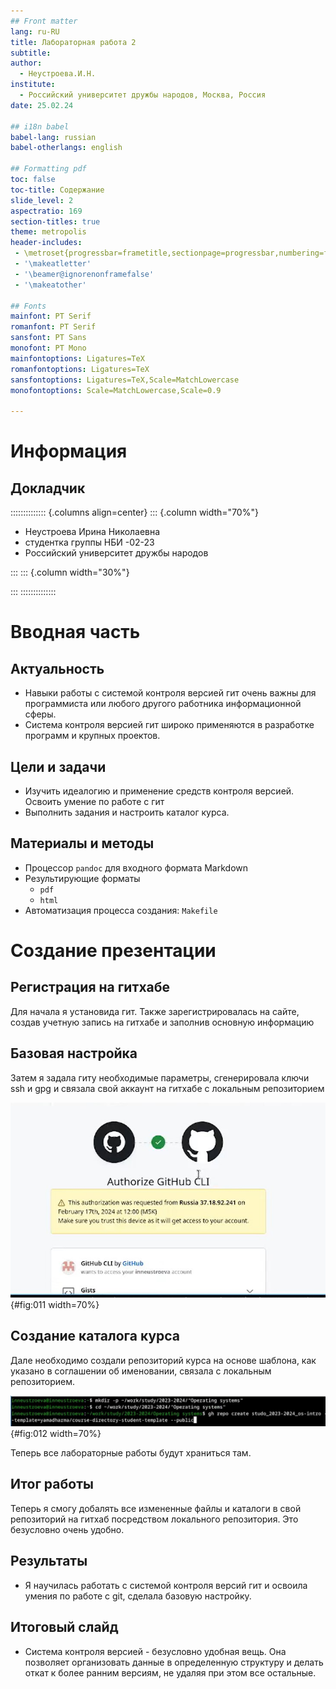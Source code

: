 ```yaml
---
## Front matter
lang: ru-RU
title: Лабораторная работа 2
subtitle: 
author:
  - Неустроева.И.Н.
institute:
  - Российский университет дружбы народов, Москва, Россия
date: 25.02.24

## i18n babel
babel-lang: russian
babel-otherlangs: english

## Formatting pdf
toc: false
toc-title: Содержание
slide_level: 2
aspectratio: 169
section-titles: true
theme: metropolis
header-includes:
 - \metroset{progressbar=frametitle,sectionpage=progressbar,numbering=fraction}
 - '\makeatletter'
 - '\beamer@ignorenonframefalse'
 - '\makeatother'

## Fonts
mainfont: PT Serif
romanfont: PT Serif
sansfont: PT Sans
monofont: PT Mono
mainfontoptions: Ligatures=TeX
romanfontoptions: Ligatures=TeX
sansfontoptions: Ligatures=TeX,Scale=MatchLowercase
monofontoptions: Scale=MatchLowercase,Scale=0.9

---
```


# Информация

## Докладчик

:::::::::::::: {.columns align=center}
::: {.column width="70%"}

  * Неустроева Ирина Николаевна
  * студентка группы НБИ -02-23 
  * Российский университет дружбы народов 

:::
::: {.column width="30%"}


:::
::::::::::::::

# Вводная часть

## Актуальность

- Навыки работы с системой контроля версией гит очень важны для программиста или любого другого работника информационной сферы.
- Система контроля версией гит широко применяются в разработке программ и крупных проектов.

## Цели и задачи

- Изучить идеалогию и применение средств контроля версией. Освоить умение по работе с гит
- Выполнить задания и настроить каталог курса.

## Материалы и методы

- Процессор `pandoc` для входного формата Markdown
- Результирующие форматы
	- `pdf`
	- `html`
- Автоматизация процесса создания: `Makefile`

# Создание презентации

## Регистрация на гитхабе 

Для начала я установида гит. Также зарегистрировалась на сайте, создав учетную запись на гитхабе и заполнив основную информацию 

## Базовая настройка 

Затем я задала гиту необходимые параметры, сгенерировала ключи ssh и gpg и связала свой аккаунт на гитхабе с локальным репозиторием

![Авторизование](image/11.jpg){#fig:011 width=70%}

## Создание каталога курса

Дале необходимо создали репозиторий курса на основе шаблона, как указано в соглашении об именовании, связала с локальным репозиторием.

![Создание рабочего пространства ](image/12.jpg){#fig:012 width=70%}

Теперь все лабораторные работы будут храниться там.

## Итог работы

Теперь я смогу добалять все измененные файлы и каталоги в свой репозиторий на гитхаб посредством локального репозитория. Это безусловно очень удобно.


## Результаты

- Я научилась работать с системой контроля версий гит и освоила умения по работе с git, сделала базовую настройку.


## Итоговый слайд
- Система контроля версией - безусловно удобная вещь. Она позволяет организовать данные в определенную структуру и делать откат к более ранним версиям, не удаляя при этом все остальные.

